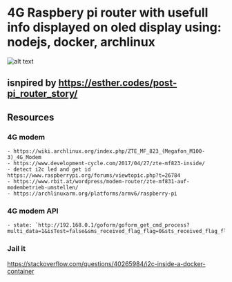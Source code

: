 # 4G Raspbery pi router with usefull info displayed on oled display using: nodejs, docker, archlinux

![alt text](https://image.ibb.co/dZSVFo/33073610_10216815452644331_2563215703201021952_n.jpg)

## isnpired by https://esther.codes/post-pi_router_story/

## Resources
  ### 4G modem
    - https://wiki.archlinux.org/index.php/ZTE_MF_823_(Megafon_M100-3)_4G_Modem
    - https://www.development-cycle.com/2017/04/27/zte-mf823-inside/
    - detect i2c led and get id https://www.raspberrypi.org/forums/viewtopic.php?t=26784
    - https://www.rbit.at/wordpress/modem-router/zte-mf831-auf-modembetrieb-umstellen/
    - https://archlinuxarm.org/platforms/armv6/raspberry-pi

  ### 4G modem API

    - state: `http://192.168.0.1/goform/goform_get_cmd_process?multi_data=1&isTest=false&sms_received_flag_flag=0&sts_received_flag_flag=0&cmd=modem_main_state%2Cpin_status%2Cloginfo%2Cnew_version_state%2Ccurrent_upgrade_state%2Cis_mandatory%2Csignalbar%2Cnetwork_type%2Cnetwork_provider%2Cppp_status%2CEX_SSID1%2Csta_ip_status%2CEX_wifi_profile%2Cm_ssid_enable%2CRadioOff%2Csimcard_roam%2Clan_ipaddr%2Cstation_mac%2Cbattery_charging%2Cbattery_vol_percent%2Cbattery_pers%2Cspn_display_flag%2Cplmn_display_flag%2Cspn_name_data%2Cspn_b1_flag%2Cspn_b2_flag%2Crealtime_tx_bytes%2Crealtime_rx_bytes%2Crealtime_time%2Crealtime_tx_thrpt%2Crealtime_rx_thrpt%2Cmonthly_rx_bytes%2Cmonthly_tx_bytes%2Cmonthly_time%2Cdate_month%2Cdata_volume_limit_switch%2Cdata_volume_limit_size%2Cdata_volume_alert_percent%2Cdata_volume_limit_unit%2Croam_setting_option%2Cupg_roam_switch%2Cap_station_mode%2Csms_received_flag%2Csts_received_flag%2Csms_unread_num&_=1525871219867`
  
  ### Jail it
  https://stackoverflow.com/questions/40265984/i2c-inside-a-docker-container
